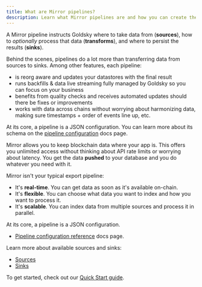 ```yaml
---
title: What are Mirror pipelines?
description: Learn what Mirror pipelines are and how you can create them.
---
```


A Mirror pipeline instructs Goldsky where to take data from (**sources**), how to _optionally_ process that data (**transforms**), and where to persist the results (**sinks**).

Behind the scenes, pipelines do a lot more than transferring data from sources to sinks. Among other features, each pipeline:

- is reorg aware and updates your datastores with the final result
- runs backfills & data live streaming fully managed by Goldsky so you can focus on your business
- benefits from quality checks and receives automated updates should there be fixes or improvements
- works with data across chains without worrying about harmonizing data, making sure timestamps + order of events line up, etc.

At its core, a pipeline is a JSON configuration. You can learn more about its schema on the [pipeline configuration](/mirror/references/pipeline-configuration) docs page.

Mirror allows you to keep blockchain data where your app is. This offers you unlimited access without thinking about API rate limits or worrying about latency. You get the data **pushed** to your database and you do whatever you need with it.

Mirror isn't your typical export pipeline:

- It's **real-time**. You can get data as soon as it's available on-chain.
- It's **flexible**. You can choose what data you want to index and how you want to process it.
- It's **scalable**. You can index data from multiple sources and process it in parallel.

At its core, a pipeline is a JSON configuration.

- [Pipeline configuration reference](/mirror/references/pipeline-configuration) docs page.

Learn more about available sources and sinks:

- [Sources](/mirror/sources)
- [Sinks](/mirror/sinks)

To get started, check out our [Quick Start guide](/mirror/quick-start).
